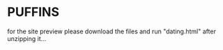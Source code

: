 # PUFFINS
for the site preview please download the files and run "dating.html" after unzipping it...
